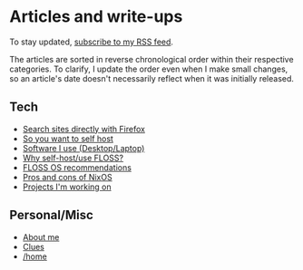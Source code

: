 # Articles and write-ups

To stay updated, [subscribe to my RSS feed](/rss.xml).

The articles are sorted in reverse chronological order within their
respective categories. To clarify, I update the order even when I make
small changes, so an article's date doesn't necessarily reflect when it was
initially released.

## Tech

- [Search sites directly with Firefox](/direct-search-with-firefox.html "2020-10-06")
- [So you want to self host](/self-host-guide.html "2020-10-06")
- [Software I use (Desktop/Laptop)](/software.html "2020-10-06")
- [Why self-host/use FLOSS?](/why-self-host.html "2020-10-06")
- [FLOSS OS recommendations](/os.html "2020-10-03")
- [Pros and cons of NixOS](/nixos.html "2020-09-30")
- [Projects I'm working on](/projects.html "2020-09-24")

## Personal/Misc

- [About me](/about-me.html "2020-10-06")
- [Clues](/clues.html "2020-09-24")
- [/home](/index.html "2020-09-24")
